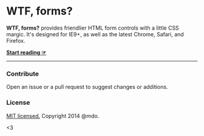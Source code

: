 # WTF, forms?

**WTF, forms?** provides friendlier HTML form controls with a little CSS margic. It's designed for IE9+, as well as the latest Chrome, Safari, and Firefox.

**[Start reading ☞](http://wtfforms.com)**

---

### Contribute

Open an issue or a pull request to suggest changes or additions.


### License

[MIT licensed.](LICENSE.md) Copyright 2014 @mdo.

<3
